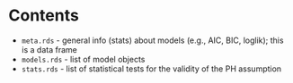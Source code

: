# Contents

- `meta.rds` - general info (stats) about models (e.g., AIC, BIC, loglik); this is a data frame
- `models.rds` - list of model objects
- `stats.rds` - list of statistical tests for the validity of the PH assumption 
